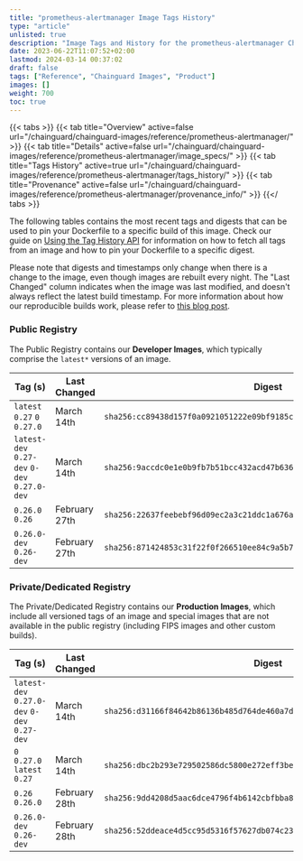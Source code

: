 ```yaml
---
title: "prometheus-alertmanager Image Tags History"
type: "article"
unlisted: true
description: "Image Tags and History for the prometheus-alertmanager Chainguard Image"
date: 2023-06-22T11:07:52+02:00
lastmod: 2024-03-14 00:37:02
draft: false
tags: ["Reference", "Chainguard Images", "Product"]
images: []
weight: 700
toc: true
---
```


{{< tabs >}}
{{< tab title="Overview" active=false url="/chainguard/chainguard-images/reference/prometheus-alertmanager/" >}}
{{< tab title="Details" active=false url="/chainguard/chainguard-images/reference/prometheus-alertmanager/image_specs/" >}}
{{< tab title="Tags History" active=true url="/chainguard/chainguard-images/reference/prometheus-alertmanager/tags_history/" >}}
{{< tab title="Provenance" active=false url="/chainguard/chainguard-images/reference/prometheus-alertmanager/provenance_info/" >}}
{{</ tabs >}}

The following tables contains the most recent tags and digests that can be used to pin your Dockerfile to a specific build of this image. Check our guide on [Using the Tag History API](/chainguard/chainguard-images/using-the-tag-history-api/) for information on how to fetch all tags from an image and how to pin your Dockerfile to a specific digest.

Please note that digests and timestamps only change when there is a change to the image, even though images are rebuilt every night. The "Last Changed" column indicates when the image was last modified, and doesn't always reflect the latest build timestamp. For more information about how our reproducible builds work, please refer to [this blog post](https://www.chainguard.dev/unchained/reproducing-chainguards-reproducible-image-builds).

### Public Registry
The Public Registry contains our **Developer Images**, which typically comprise the `latest*` versions of an image.

| Tag (s)                                       | Last Changed  | Digest                                                                    |
|-----------------------------------------------|---------------|---------------------------------------------------------------------------|
|  `latest` `0.27` `0` `0.27.0`                 | March 14th    | `sha256:cc89438d157f0a0921051222e09bf9185cbed9e6e2d3dfaab959d28342b238cc` |
|  `latest-dev` `0.27-dev` `0-dev` `0.27.0-dev` | March 14th    | `sha256:9accdc0e1e0b9fb7b51bcc432acd47b63654f2272e4a242cd4bb86cbd9400da5` |
|  `0.26.0` `0.26`                              | February 27th | `sha256:22637feebebf96d09ec2a3c21ddc1a676a06095c0ad0b7fc8d7f5bb81b55cbe5` |
|  `0.26.0-dev` `0.26-dev`                      | February 27th | `sha256:871424853c31f22f0f266510ee84c9a5b79a915bc5726b2ed30f9eeeadaac571` |


### Private/Dedicated Registry
The Private/Dedicated Registry contains our **Production Images**, which include all versioned tags of an image and special images that are not available in the public registry (including FIPS images and other custom builds).

| Tag (s)                                       | Last Changed  | Digest                                                                    |
|-----------------------------------------------|---------------|---------------------------------------------------------------------------|
|  `latest-dev` `0.27.0-dev` `0-dev` `0.27-dev` | March 14th    | `sha256:d31166f84642b86136b485d764de460a7d17d6621bba7fd112c4b8b9af0adbdf` |
|  `0` `0.27.0` `latest` `0.27`                 | March 14th    | `sha256:dbc2b293e729502586dc5800e272eff3be52b7bd7aec868e2274669e9ed9d093` |
|  `0.26` `0.26.0`                              | February 28th | `sha256:9dd4208d5aac6dce4796f4b6142cbfbba88a2e6bd1d057756c5718a1600569e2` |
|  `0.26.0-dev` `0.26-dev`                      | February 28th | `sha256:52ddeace4d5cc95d5316f57627db074c23c20506a0c6a476ce1b6a181afd7f04` |

